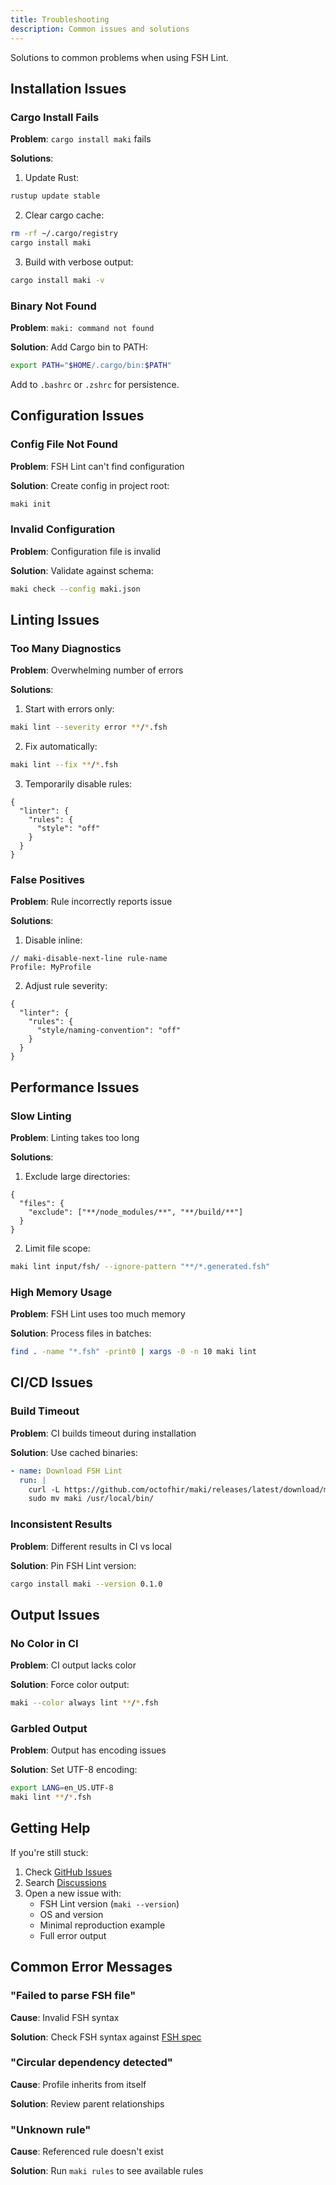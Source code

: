 ```yaml
---
title: Troubleshooting
description: Common issues and solutions
---
```


Solutions to common problems when using FSH Lint.

## Installation Issues

### Cargo Install Fails

**Problem**: `cargo install maki` fails

**Solutions**:

1. Update Rust:
```bash
rustup update stable
```

2. Clear cargo cache:
```bash
rm -rf ~/.cargo/registry
cargo install maki
```

3. Build with verbose output:
```bash
cargo install maki -v
```

### Binary Not Found

**Problem**: `maki: command not found`

**Solution**: Add Cargo bin to PATH:

```bash
export PATH="$HOME/.cargo/bin:$PATH"
```

Add to `.bashrc` or `.zshrc` for persistence.

## Configuration Issues

### Config File Not Found

**Problem**: FSH Lint can't find configuration

**Solution**: Create config in project root:

```bash
maki init
```

### Invalid Configuration

**Problem**: Configuration file is invalid

**Solution**: Validate against schema:

```bash
maki check --config maki.json
```

## Linting Issues

### Too Many Diagnostics

**Problem**: Overwhelming number of errors

**Solutions**:

1. Start with errors only:
```bash
maki lint --severity error **/*.fsh
```

2. Fix automatically:
```bash
maki lint --fix **/*.fsh
```

3. Temporarily disable rules:
```jsonc
{
  "linter": {
    "rules": {
      "style": "off"
    }
  }
}
```

### False Positives

**Problem**: Rule incorrectly reports issue

**Solutions**:

1. Disable inline:
```fsh
// maki-disable-next-line rule-name
Profile: MyProfile
```

2. Adjust rule severity:
```jsonc
{
  "linter": {
    "rules": {
      "style/naming-convention": "off"
    }
  }
}
```

## Performance Issues

### Slow Linting

**Problem**: Linting takes too long

**Solutions**:

1. Exclude large directories:
```jsonc
{
  "files": {
    "exclude": ["**/node_modules/**", "**/build/**"]
  }
}
```

2. Limit file scope:
```bash
maki lint input/fsh/ --ignore-pattern "**/*.generated.fsh"
```

### High Memory Usage

**Problem**: FSH Lint uses too much memory

**Solution**: Process files in batches:

```bash
find . -name "*.fsh" -print0 | xargs -0 -n 10 maki lint
```

## CI/CD Issues

### Build Timeout

**Problem**: CI builds timeout during installation

**Solution**: Use cached binaries:

```yaml
- name: Download FSH Lint
  run: |
    curl -L https://github.com/octofhir/maki/releases/latest/download/maki-linux.tar.gz | tar xz
    sudo mv maki /usr/local/bin/
```

### Inconsistent Results

**Problem**: Different results in CI vs local

**Solution**: Pin FSH Lint version:

```bash
cargo install maki --version 0.1.0
```

## Output Issues

### No Color in CI

**Problem**: CI output lacks color

**Solution**: Force color output:

```bash
maki --color always lint **/*.fsh
```

### Garbled Output

**Problem**: Output has encoding issues

**Solution**: Set UTF-8 encoding:

```bash
export LANG=en_US.UTF-8
maki lint **/*.fsh
```

## Getting Help

If you're still stuck:

1. Check [GitHub Issues](https://github.com/octofhir/maki/issues)
2. Search [Discussions](https://github.com/octofhir/maki/discussions)
3. Open a new issue with:
   - FSH Lint version (`maki --version`)
   - OS and version
   - Minimal reproduction example
   - Full error output

## Common Error Messages

### "Failed to parse FSH file"

**Cause**: Invalid FSH syntax

**Solution**: Check FSH syntax against [FSH spec](https://hl7.org/fhir/uv/shorthand/)

### "Circular dependency detected"

**Cause**: Profile inherits from itself

**Solution**: Review parent relationships

### "Unknown rule"

**Cause**: Referenced rule doesn't exist

**Solution**: Run `maki rules` to see available rules
